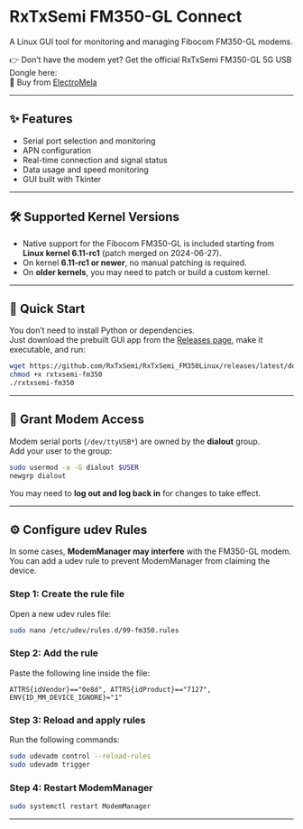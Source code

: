 # RxTxSemi FM350-GL Connect 
A Linux GUI tool for monitoring and managing Fibocom FM350-GL modems.

👉 Don’t have the modem yet? Get the official RxTxSemi FM350-GL 5G USB Dongle here:  
🔗 Buy from [ElectroMela](https://electromela.in)  

---

## ✨ Features
- Serial port selection and monitoring  
- APN configuration  
- Real-time connection and signal status  
- Data usage and speed monitoring  
- GUI built with Tkinter  

---

## 🛠️ Supported Kernel Versions
- Native support for the Fibocom FM350-GL is included starting from **Linux kernel 6.11-rc1** (patch merged on 2024-06-27).  
- On kernel **6.11-rc1 or newer**, no manual patching is required.  
- On **older kernels**, you may need to patch or build a custom kernel.  

---

## 🚀 Quick Start
You don’t need to install Python or dependencies.  
Just download the prebuilt GUI app from the [Releases page](https://github.com/RxTxSemi/RxTxSemi_FM350Linux/releases), make it executable, and run:

```bash
wget https://github.com/RxTxSemi/RxTxSemi_FM350Linux/releases/latest/download/rxtxsemi-fm350
chmod +x rxtxsemi-fm350
./rxtxsemi-fm350
```

---

## 🔑 Grant Modem Access
Modem serial ports (`/dev/ttyUSB*`) are owned by the **dialout** group.  
Add your user to the group:

```bash
sudo usermod -a -G dialout $USER
newgrp dialout
```

You may need to **log out and log back in** for changes to take effect.  

---

## ⚙️ Configure udev Rules

In some cases, **ModemManager may interfere** with the FM350-GL modem.  
You can add a udev rule to prevent ModemManager from claiming the device.

### Step 1: Create the rule file
Open a new udev rules file:

```bash
sudo nano /etc/udev/rules.d/99-fm350.rules
```

### Step 2: Add the rule
Paste the following line inside the file:

```text
ATTRS{idVendor}=="0e8d", ATTRS{idProduct}=="7127", ENV{ID_MM_DEVICE_IGNORE}="1"
```

### Step 3: Reload and apply rules
Run the following commands:

```bash
sudo udevadm control --reload-rules
sudo udevadm trigger
```

### Step 4: Restart ModemManager
```bash
sudo systemctl restart ModemManager
```

---

